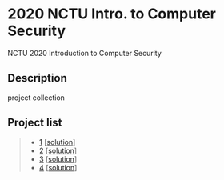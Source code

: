 # 2020 NCTU Intro. to Computer Security
NCTU 2020 Introduction to Computer Security
## Description
project collection

## Project list
>* [1](Assignment%201%20-%20Recurrences) [[solution](Assignment%201%20-%20Recurrences/980.cpp)]
>* [2](Assignment%202%20-%20Letter%20Frequencies) [[solution](Assignment%202%20-%20Letter%20Frequencies/981.cpp)]
>* [3](Assignment%203%20-%20Inversions) [[solution](Assignment%203%20-%20Inversions/984.cpp)]
>* [4](Assignment%204%20-%20Finding%20Max) [[solution](Assignment%204%20-%20Finding%20Max/985.cpp)]
